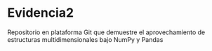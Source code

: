 # Evidencia2
Repositorio en plataforma Git que demuestre el aprovechamiento de estructuras multidimensionales bajo NumPy y Pandas

